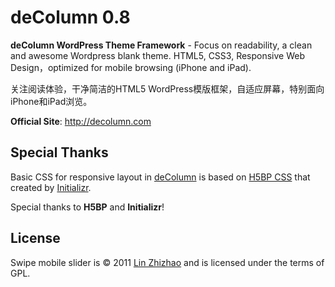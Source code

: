 # deColumn 0.8
**deColumn WordPress Theme Framework** - Focus on readability, a clean and awesome Wordpress blank theme. HTML5, CSS3, Responsive Web Design，optimized for mobile browsing (iPhone and iPad). 

关注阅读体验，干净简洁的HTML5 WordPress模版框架，自适应屏幕，特别面向iPhone和iPad浏览。

**Official Site**: <http://decolumn.com>

## Special Thanks
Basic CSS for responsive layout in [deColumn](http://decolumn.com) is based on [H5BP CSS](h5bp.com/css) that created by [Initializr](http://www.initializr.com/).

Special thanks to **H5BP** and **Initializr**!

## License
Swipe mobile slider is &copy; 2011 [Lin Zhizhao](http://linz.im) and is licensed under the terms of GPL. 